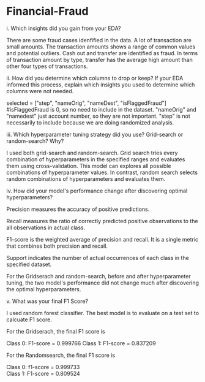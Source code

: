 # Financial-Fraud

i. Which insights did you gain from your EDA?

There are some fraud cases idenfified in the data. A lot of transaction are small amounts. The transaction amounts shows a range of common values and potential outliers. Cash out and transfer are identified as fraud. In terms of transaction amount by type, transfer has the average high amount than other four types of transactions. 

ii. How did you determine which columns to drop or keep? If your EDA
informed this process, explain which insights you used to determine
which columns were not needed.

selected = ["step", "nameOrig", "nameDest", "isFlaggedFraud"] #isFlaggedFraud is 0, so no need to include in the dataset. "nameOrig" and "namedest" just account number, so they are not important. "step" is not necessarily to include because we are doing randomized analysis. 


iii. Which hyperparameter tuning strategy did you use? Grid-search or
random-search? Why?

I used both grid-search and random-search. Grid search tries every combination of hyperparameters in the specified ranges and evaluates them using cross-validation. This model can explores all possible combinations of hyperparameter values. In contrast, random search selects random combinations of hyperparameters and evaluates them.



iv. How did your model's performance change after discovering optimal
hyperparameters?

Precision measures the accuracy of positive predictions.

Recall measures the ratio of correctly predicted positive observations to the all observations in actual class.

F1-score is the weighted average of precision and recall. It is a single metric that combines both precision and recall.

Support indicates the number of actual occurrences of each class in the specified dataset.

For the Gridserach and random-search, before and after hyperparameter tuning, the two model's performance did not change much after discovering the optimal hyperparameters.






v. What was your final F1 Score?

I used random forest classifier. The best model is to evaluate on a test set to calcuate F1 score. 

For the Gridserach, the final F1 score is 

Class 0: F1-score = 0.999766
Class 1: F1-score = 0.837209

For the Randomsearch, the final F1 score is 

Class 0: f1-score = 0.999733   
Class 1: F1-score = 0.809524